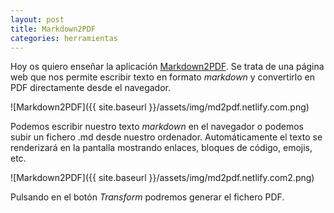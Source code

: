 ```yaml
---
layout: post
title: Markdown2PDF
categories: herramientas
---
```


Hoy os quiero enseñar la aplicación [Markdown2PDF](https://md2pdf.netlify.com/). Se trata de una página web que nos permite escribir texto en formato _markdown_ y convertirlo en PDF directamente desde el navegador.

![Markdown2PDF]({{ site.baseurl }}/assets/img/md2pdf.netlify.com.png)

Podemos escribir nuestro texto _markdown_ en el navegador o podemos subir un fichero .md desde nuestro ordenador. Automáticamente el texto se renderizará en la pantalla mostrando enlaces, bloques de código, emojis, etc.

![Markdown2PDF]({{ site.baseurl }}/assets/img/md2pdf.netlify.com2.png)

Pulsando en el botón *Transform* podremos generar el fichero PDF.